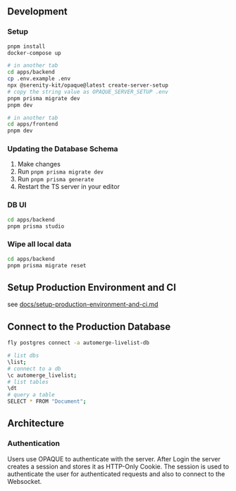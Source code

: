 ## Development

### Setup

```sh
pnpm install
docker-compose up
```

```sh
# in another tab
cd apps/backend
cp .env.example .env
npx @serenity-kit/opaque@latest create-server-setup
# copy the string value as OPAQUE_SERVER_SETUP .env
pnpm prisma migrate dev
pnpm dev
```

```sh
# in another tab
cd apps/frontend
pnpm dev
```

### Updating the Database Schema

1. Make changes
2. Run `pnpm prisma migrate dev`
3. Run `pnpm prisma generate`
4. Restart the TS server in your editor

### DB UI

```bash
cd apps/backend
pnpm prisma studio
```

### Wipe all local data

```bash
cd apps/backend
pnpm prisma migrate reset
```

## Setup Production Environment and CI

see [docs/setup-production-environment-and-ci.md](docs/setup-production-environment-and-ci.md)

## Connect to the Production Database

```sh
fly postgres connect -a automerge-livelist-db
```

```sh
# list dbs
\list;
# connect to a db
\c automerge_livelist;
# list tables
\dt
# query a table
SELECT * FROM "Document";
```

## Architecture

### Authentication

Users use OPAQUE to authenticate with the server. After Login the server creates a session and stores it as HTTP-Only Cookie. The session is used to authenticate the user for authenticated requests and also to connect to the Websocket.
